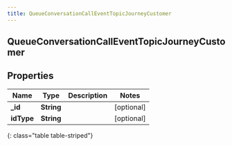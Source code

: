 ```yaml
---
title: QueueConversationCallEventTopicJourneyCustomer
---
```

## QueueConversationCallEventTopicJourneyCustomer

## Properties

|Name | Type | Description | Notes|
|------------ | ------------- | ------------- | -------------|
| **_id** | **String** |  | [optional] |
| **idType** | **String** |  | [optional] |
{: class="table table-striped"}


